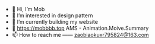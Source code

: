 - 👋 Hi, I’m Mob
- 👀 I’m interested in design pattern
- 🌱 I’m currently building my website
- 💞️ https://mobbbb.top AMS - Animation.Moive.Summary
- 📫 How to reach me —— zaobiaokuxr795824@163.com

<!---
Mobbbb/Mobbbb is a ✨ special ✨ repository because its `README.md` (this file) appears on your GitHub profile.
You can click the Preview link to take a look at your changes.
--->
